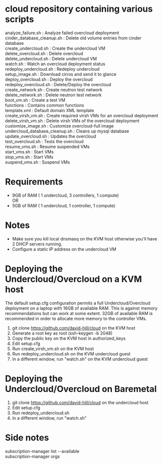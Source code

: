 # cloud repository containing various scripts

analyze_failure.sh : Analyze failed overcloud deployment<BR>
cinder_database_cleanup.sh : Delete old volume  entries from cinder database<BR>
create_undercloud.sh : Create the undercloud VM<BR> 
delete_overcloud.sh : Delete overcloud<BR>
delete_undercloud.sh : Delete undercloud VM<BR>
watch.sh : Watch an overcloud deployment status<BR>
redeploy_undercloud.sh : Redeploy undercloud<BR>
setup_image.sh : Download cirros and send it to glance<BR>
deploy_overcloud.sh : Deploy the overcloud <BR>
redeploy_overcloud.sh : Delete/Deploy the overcloud <BR>
create_network.sh : Create neutron test network<BR>
delete_network.sh : Delete neutron test network<BR>
boot_vm.sh : Create a test VM<BR>
functions : Contains common functions<BR>
template.xml : Default domain XML template<BR>
create_virsh_vm.sh : Create required virsh VMs for an overcloud deployment<BR>
delete_virsh_vm.sh : Delete virsh VMs of the overcloud deployment<BR>
customize_image.sh : Customize overcloud-full image<BR>
undercloud_database_cleanup.sh : Cleans up mysql database<BR>
update_overcloud.sh : Updates the overcloud<BR>
test_overcloud.sh : Tests the overcloud<BR>
resume_vms.sh : Resume suspended VMs<BR>
start_vms.sh : Start VMs<BR>
stop_vms.sh : Start VMs<BR>
suspend_vms.sh : Suspend VMs<BR>

# Requirements
- 9GB of RAM ( 1 undercloud, 3 controllers, 1 compute)<BR>
OR<BR>
- 5GB of RAM ( 1 undercloud, 1 controller, 1 compute)<BR>

# Notes
- Make sure you kill local dnsmasq on the KVM host otherwise you'll have 2 DHCP servers running.<BR>
- Configure a static IP address on the undercloud VM<BR>

# Deploying the Undercloud/Overcloud on a KVM host

The default setup.cfg configuration permits a full Undercloud/Overcloud deployment
on a laptop with 16GB of available RAM.  This is against memory recommendations but
can work at some extent.  32GB of available RAM is recommended in order to allocate
more memory to the controller VMs.

1. git clone https://github.com/david-hill/cloud on the KVM host
2. Generate a root key as root (ssh-keygen -b 2048)
3. Copy the public key on the KVM host in authorized_keys
4. Edit setup.cfg
5. Run create_virsh_vm.sh on the KVM host
6. Run redeploy_undercloud.sh on the KVM undercloud guest
7. In a different window, run "watch.sh" on the KVM undercloud guest 

# Deploying the Undercloud/Overcloud on Baremetal

1. git clone https://github.com/david-hill/cloud on the undercloud host
2. Edit setup.cfg
3. Run redeploy_undercloud.sh
4. In a different window, run "watch.sh"

# Side notes

subscription-manager list --available<BR>
subscription-manager orgs<BR>
